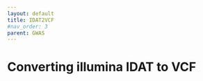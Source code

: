 ```yaml
---
layout: default
title: IDAT2VCF
#nav_order: 3
parent: GWAS
---
```


# Converting illumina IDAT to VCF